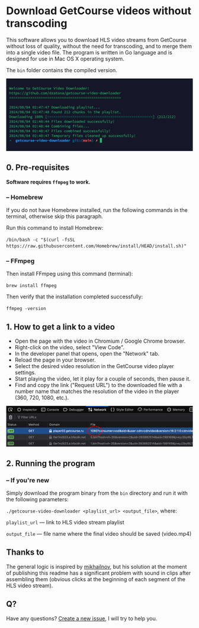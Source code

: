 # Download GetCourse videos without transcoding

This software allows you to download HLS video streams from GetCourse without loss of quality, without the need for transcoding, and to merge them into a single video file. The program is written in Go language and is designed for use in Mac OS X operating system.  

The `bin` folder contains the compiled version.

![](img/pic01.png)

## 0. Pre-requisites

**Software requires `ffmpeg` to work.**

### – Homebrew

If you do not have Homebrew installed, run the following commands in the terminal, otherwise skip this paragraph.

Run this command to install Homebrew:

`/bin/bash -c "$(curl -fsSL https://raw.githubusercontent.com/Homebrew/install/HEAD/install.sh)"`

### – FFmpeg

Then install FFmpeg using this command (terminal):

`brew install ffmpeg`

Then verify that the installation completed successfully:

`ffmpeg -version`

## 1. How to get a link to a video

* Open the page with the video in Chromium / Google Chrome browser.
* Right-click on the video, select "View Code".
* In the developer panel that opens, open the "Network" tab.
* Reload the page in your browser.
* Select the desired video resolution in the GetCourse video player settings.
* Start playing the video, let it play for a couple of seconds, then pause it.
* Find and copy the link ("Request URL") to the downloaded file with a number name that matches the resolution of the video in the player (360, 720, 1080, etc.).

![](img/pic02.png)

## 2. Running the program 

### – If you're new

Simply download the program binary from the `bin` directory and run it with the following parameters:

`./getcourse-video-downloader <playlist_url> <output_file>`, where:

`playlist_url` — link to HLS video stream playlist

`output_file` — file name where the final video should be saved (video.mp4)

## Thanks to

The general logic is inspired by [mikhailnov](https://github.com/mikhailnov/getcourse-video-downloader), but his solution at the moment of publishing this readme has a significant problem with sound in clips after assembling them (obvious clicks at the beginning of each segment of the HLS video stream).

## Q?

Have any questions? [Create a new issue](https://github.com/dzatona/getcourse-video-downloader/issues/new/choose), I will try to help you.